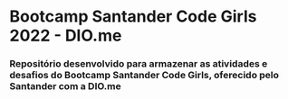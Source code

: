 # Bootcamp Santander Code Girls 2022 - DIO.me

### Repositório desenvolvido para armazenar as atividades e desafios do Bootcamp Santander Code Girls, oferecido pelo Santander com a DIO.me

